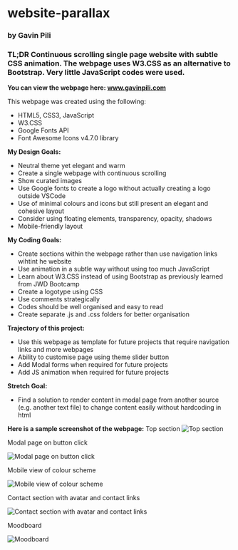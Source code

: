 # website-parallax
### by Gavin Pili

### **TL;DR**  Continuous scrolling single page website with subtle CSS animation.  The webpage uses W3.CSS as an alternative to Bootstrap.  Very little JavaScript codes were used.

**You can view the webpage here: www.gavinpili.com**

This webpage was created using the following:

* HTML5, CSS3, JavaScript
* W3.CSS 
* Google Fonts API
* Font Awesome Icons v4.7.0 library

**My Design Goals:**
* Neutral theme yet elegant and warm
* Create a single webpage with continuous scrolling
* Show curated images
* Use Google fonts to create a logo without actually creating a logo outside VSCode
* Use of minimal colours and icons but still present an elegant and cohesive layout
* Consider using floating elements, transparency, opacity, shadows
* Mobile-friendly layout

**My Coding Goals:**
* Create sections within the webpage rather than use navigation links wihtint he website
* Use animation in a subtle way without using too much JavaScript
* Learn about W3.CSS instead of using Bootstrap as previously learned from JWD Bootcamp
* Create a logotype using CSS
* Use comments strategically
* Codes should be well organised and easy to read
* Create separate .js and .css folders for better organisation

**Trajectory of this project:**
* Use this webpage as template for future projects that require navigation links and more webpages
* Ability to customise page using theme slider button
* Add Modal forms when required for future projects
* Add JS animation when required for future projects

**Stretch Goal:**
* Find a solution to render content in modal page from another source (e.g. another text file) to change content easily without hardcoding in html

**Here is a sample screenshot of the webpage:**
Top section
![Top section](/images/screenshot-web-01.png)


Modal page on button click

![Modal page on button click](/images/screenshot-web-02.png)


Mobile view of colour scheme

![Mobile view of colour scheme](/images/screenshot-mobile-01.png)


Contact section with avatar and contact links

![Contact section with avatar and contact links](/images/screenshot-mobile-02.png)


Moodboard

![Moodboard](/images/moodboard-min-dark.jpg)
